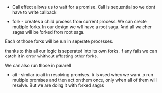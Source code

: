 - Call effect allows us to wait for a promise. Call is sequential so we dont have to write callback

- fork - creates a child process from current process.
We can create multiple forks.
In our design we will have a root saga. And all watcher sagas will be forked from root saga.

Each of those forks will be run in seperate processes.

thanks to this all our logic is seperated into its own forks. If any fails we can catch it in error whithout affesting other forks.

We can also run those in pararell

- all - similar to all in resolving promises. It is used when we want to run multiple promises and then act on them once, only when all of them will resolve.
But we are doing it with forked sagas